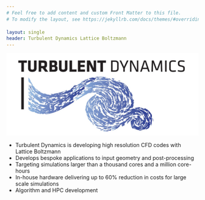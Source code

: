 ```yaml
---
# Feel free to add content and custom Front Matter to this file.
# To modify the layout, see https://jekyllrb.com/docs/themes/#overriding-theme-defaults

layout: single
header: Turbulent Dynamics Lattice Boltzmann
---
```


![Turbulent Dynamics Logo](assets/images/td-logo.jpg)

* Turbulent Dynamics is developing high resolution CFD codes with Lattice Boltzmann
* Develops bespoke applications to input geometry and post-processing
* Targeting simulations larger than a thousand cores and a million core-hours
* In-house hardware delivering up to 60% reduction in costs for large scale simulations
* Algorithm and HPC development





